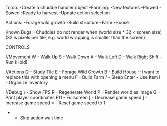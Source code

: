 To do:
-Create a chuddie handler object
-Farming:
	-New textures
		-Plowed
		-Sowed
		-Ready to harvest
-Update action selection

Actions:
-Forage wild growth
-Build structure
	-Farm
	-House

Known Bugs:
-Chuddies do not render when (world size * 32 < screen size) (32 is pixels per tile, e.g. world wrapping is smaller than the screen)

CONTROLS

//Movement
W - Walk Up
S - Walk Down
A - Walk Left
D - Walk Right
Shift - Run (Hold)

//Actions
Q - Study Tile
E - Forage Wild Growth
B - Build House        --I want to replace this with opening a menu
F - Build Farm
/ - Sleep
Enter - Use Item
I - Organize inventory

//Debug
\ - Show FPS
R - Regenerate World
P - Render world as image
G - Print player coordinates
F11 - Fullscreen
[ - Decrease game speed
] - Increase game speed
= - Reset game speed to 1
- - Skip action wait time